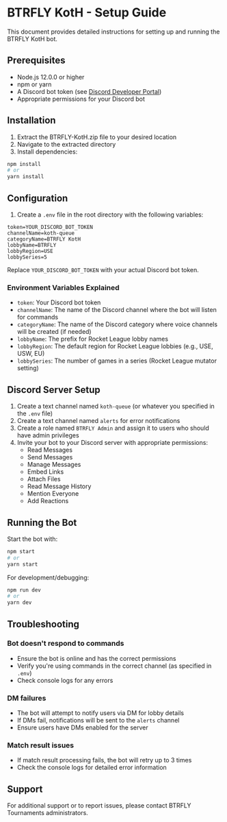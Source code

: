 # BTRFLY KotH - Setup Guide

This document provides detailed instructions for setting up and running the BTRFLY KotH bot.

## Prerequisites

- Node.js 12.0.0 or higher
- npm or yarn
- A Discord bot token (see [Discord Developer Portal](https://discord.com/developers/applications))
- Appropriate permissions for your Discord bot

## Installation

1. Extract the BTRFLY-KotH.zip file to your desired location
2. Navigate to the extracted directory
3. Install dependencies:

```bash
npm install
# or
yarn install
```

## Configuration

1. Create a `.env` file in the root directory with the following variables:

```
token=YOUR_DISCORD_BOT_TOKEN
channelName=koth-queue
categoryName=BTRFLY KotH
lobbyName=BTRFLY
lobbyRegion=USE
lobbySeries=5
```

Replace `YOUR_DISCORD_BOT_TOKEN` with your actual Discord bot token.

### Environment Variables Explained

- `token`: Your Discord bot token
- `channelName`: The name of the Discord channel where the bot will listen for commands
- `categoryName`: The name of the Discord category where voice channels will be created (if needed)
- `lobbyName`: The prefix for Rocket League lobby names
- `lobbyRegion`: The default region for Rocket League lobbies (e.g., USE, USW, EU)
- `lobbySeries`: The number of games in a series (Rocket League mutator setting)

## Discord Server Setup

1. Create a text channel named `koth-queue` (or whatever you specified in the `.env` file)
2. Create a text channel named `alerts` for error notifications
3. Create a role named `BTRFLY Admin` and assign it to users who should have admin privileges
4. Invite your bot to your Discord server with appropriate permissions:
   - Read Messages
   - Send Messages
   - Manage Messages
   - Embed Links
   - Attach Files
   - Read Message History
   - Mention Everyone
   - Add Reactions

## Running the Bot

Start the bot with:

```bash
npm start
# or
yarn start
```

For development/debugging:

```bash
npm run dev
# or
yarn dev
```

## Troubleshooting

### Bot doesn't respond to commands
- Ensure the bot is online and has the correct permissions
- Verify you're using commands in the correct channel (as specified in `.env`)
- Check console logs for any errors

### DM failures
- The bot will attempt to notify users via DM for lobby details
- If DMs fail, notifications will be sent to the `alerts` channel
- Ensure users have DMs enabled for the server

### Match result issues
- If match result processing fails, the bot will retry up to 3 times
- Check the console logs for detailed error information

## Support

For additional support or to report issues, please contact BTRFLY Tournaments administrators.
